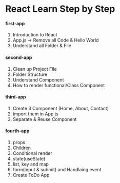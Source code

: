 # React Learn Step by Step

#### first-app
1. Introduction to React
1. App.js -> Remove all Code & Hello World
1. Understand all Folder & File

#### second-app
1. Clean up Project File
1. Folder Structure 
1. Understand Component
1. How to render functional/Class Component

#### third-app
1. Create 3 Component (Home, About, Contact)
1. import them in App.js
1. Separate & Reuse Component

#### fourth-app
1. props
1. Children
1. Conditional render
1. state(useState)
1. list, key and map
1. form(input & submit) and Handlaing event
1. Create ToDo App
